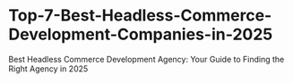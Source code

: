 # Top-7-Best-Headless-Commerce-Development-Companies-in-2025
Best Headless Commerce Development Agency: Your Guide to Finding the Right Agency in 2025
